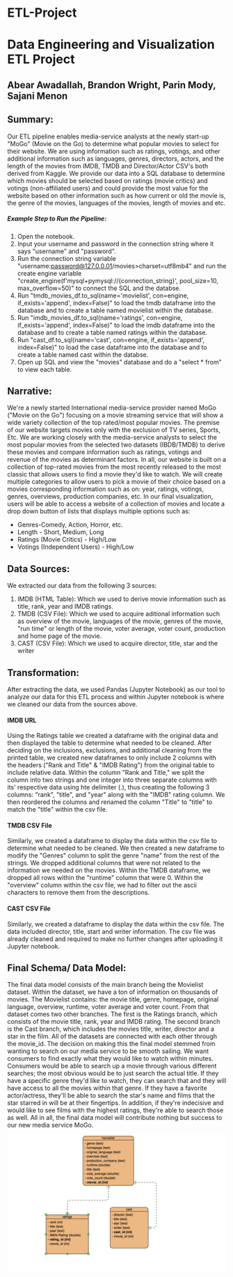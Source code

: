 # ETL-Project

# Data Engineering and Visualization ETL Project
## Abear Awadallah, Brandon Wright, Parin Mody, Sajani Menon

## Summary:
Our ETL pipeline enables media-service analysts at the newly start-up "MoGo" (Movie on the Go) to determine what popular movies to select for their website. We are using information such as ratings, votings, and other additional information such as languages, genres, directors, actors, and the length of the movies from IMDB, TMDB and Director/Actor CSV's both derived from Kaggle. We provide our data into a SQL database to determine which movies should be selected based on ratings (movie critics) and votings (non-affiliated users) and could provide the most value for the website based on other information such as how current or old the movie is, the genre of the movies, languages of the movies, length of movies and etc.

##### Example Step to Run the Pipeline:
  1. Open the notebook.
  2. Input your username and password in the connection string where it says "username" and "password".
  3. Run the connection string variable "username:password@127.0.0.01/movies>charset=utf8mb4" and run the create engine variable "create_engine(f'mysql+pymysql://{connection_string}', pool_size=10, max_overflow=50)" to connect the SQL and the databse. 
  4. Run "tmdb_movies_df.to_sql(name='movielist', con=engine, if_exists='append', index=False)" to load the tmdb dataframe into the database and to create a table named movielist within the database.
  5. Run "imdb_movies_df.to_sql(name='ratings', con=engine, if_exists='append', index=False)" to load the imdb dataframe into the database and to create a table named ratings within the database.
  6. Run "cast_df.to_sql(name='cast', con=engine, if_exists='append', index=False)" to load the case dataframe into the database and to create a table named cast within the databse. 
  7. Open up SQL and view the "movies" database and do a "select * from" to view each table.
  
## Narrative:
We're a newly started International media-service provider named MoGo ("Movie on the Go") focusing on a movie streaming service that will show a wide variety collection of the top rated/most popular movies. The premise of our website targets movies only with the exclusion of TV series, Sports, Etc. We are working closely with the media-service analysts to select the most popular movies from the selected two datasets (IBDB/TMDB) to derive these movies and compare information such as ratings, votings and revenue of the movies as determinant factors. In all, our website is built on a collection of top-rated movies from the most recently released to the most classic that allows users to find a movie they'd like to watch. We will create multiple categories to allow users to pick a movie of their choice based on a movies corresponding information such as on: year, ratings, votings, genres, overviews, production companies, etc. In our final visualization, users will be able to access a website of a collection of movies and locate a drop down button of lists that displays multiple options such as:
  - Genres-Comedy, Action, Horror, etc.
  - Length - Short, Medium, Long
  - Ratings (Movie Critics) - High/Low
  - Votings (Independent Users) - High/Low
  
## Data Sources:
We extracted our data from the following 3 sources:
  1. IMDB (HTML Table): Which we used to derive movie information such as title, rank, year and IMDB ratings.
  2. TMDB (CSV File): Which we used to acquire aditional information such as overview of the movie, languages of the movie, genres of the movie, "run time" or length of the movie, voter average, voter count, production and home page of the movie.
  3. CAST (CSV File): Which we used to acquire director, title, star and the writer
  
 ## Transformation:
 After extracting the data, we used Pandas (Jupyter Notebook) as our tool to analyze our data for this ETL process and within Jupyter notebook is where we cleaned our data from the sources above.
 
 #### IMDB URL
 Using the Ratings table we created a dataframe with the original data and then displayed the table to determine what needed to be cleaned. After deciding on the inclusions, exclusions, and additional cleaning from the printed table, we created new dataframes to only include 2 columns with the headers ("Rank and Title" & "IMDB Rating") from the original table to include relative data. Within the column "Rank and Title," we split the column into two strings and one integer into three separate columns with its' respective data using hte delimiter (.), thus creating the following 3 columns: "rank", "title", and "year" along with the "IMDB" rating column. We then reordered the columns and renamed the column "Title" to "title" to match the "title" within the csv file.
 
#### TMDB CSV File
Similarly, we created a dataframe to display the data within the csv file to determine what needed to be cleaned. We then created a new dataframe to modify the "Genres" column to split the genre "name" from the rest of the strings. We dropped additional columns that were not related to the information we needed on the movies. Within the TMDB dataframe, we dropped all rows within the "runtime" column that were 0. Within the "overview" column within the csv file, we had to filter out the ascii characters to remove them from the descriptions.

#### CAST CSV File
Similarly, we created a dataframe to display the data within the csv file. The data included director, title, start and writer information. The csv file was already cleaned and required to make no further changes after uploading it Jupyter notebook.

## Final Schema/ Data Model:
The final data model consists of the main branch being the Movielist dataset. Within the dataset, we have a ton of information on thousands of movies. The Movielist contains: the movie title, genre, homepage, original language, overview, runtime, voter average and voter count. From that dataset comes two other branches. The first is the Ratings branch, which consists of the movie title, rank, year and IMDB rating. The second branch is the Cast branch, which includes the movies title, writer, director and a star in the film. All of the datasets are connected with each other through the movie_id. The decision on making this the final model stemmed from wanting to search on our media service to be smooth sailing. We want consumers to find exactly what they would like to watch within minutes. Consumers would be able to search up a movie through various different searches; the most obvious would be to just search the actual title. If they have a specific genre they'd like to watch, they can search that and they will have access to all the movies within that genre. If they have a favorite actor/actress, they'll be able to search the star's name and films that the star starred in will be at their fingertips. In addition, if they're indecisive and would like to see films with the highest ratings, they're able to search those as well. All in all, the final data model will contribute nothing but success to our new media service MoGo.


![MoGo Relationship Entity Diagram](https://github.com/parin225/ETL-Project/blob/master/MOGO%20Entity%20Relationship%20Diagram.png)
